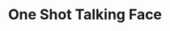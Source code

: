 ---
title: One Shot Talking Face
emoji: 🌞
colorFrom: blue
colorTo: blue
sdk: gradio
sdk_version: 3.9
app_file: oh-no.py
pinned: false
---